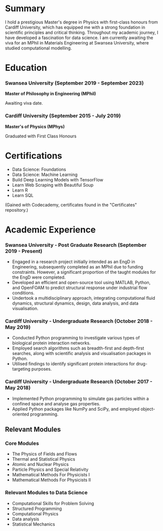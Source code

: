 # Summary

I hold a prestigious Master's degree in Physics with first-class honours from Cardiff University, which has equipped me with a strong foundation in scientific principles and critical thinking. Throughout my academic journey, I have developed a fascination for data science. I am currently awaiting the viva for an MPhil in Materials Engineering at Swansea University, where studied computational modelling.

# Education
### Swansea University (September 2019 - September 2023)  
<b>Master of Philosophy in Engineering (MPhil) </b>

Awaiting viva date.

### Cardiff University (September 2015 - July 2019)
<b>Master's of Physics (MPhys) </b>

Graduated with First Class Honours 

# Certifications
- Data Science: Foundations
- Data Science: Machine Learning
- Build Deep Learning Models with TensorFlow
- Learn Web Scraping with Beautiful Soup
- Learn R
- Learn SQL

(Gained with Codecademy, certificates found in the "Certificates" repository.)

# Academic Experience
### Swansea University - Post Graduate Research (September 2019 - Present) 
- Engaged in a research project initially intended as an EngD in Engineering, subsequently completed as an MPhil due to funding constraints. However, a significant proportion of the taught modules for the EngD were completed.
- Developed an efficient and open-source tool using MATLAB, Python, and OpenFOAM to predict structural response under industrial flow conditions.
- Undertook a multidisciplinary approach, integrating computational fluid dynamics, structural dynamics, design, data analysis, and data visualisation.
	
### Cardiff University - Undergraduate Research (October 2018 - May 2019)
- Conducted Python programming to investigate various types of biological protein interaction networks.
- Employed search algorithms such as breadth-first and depth-first searches, along with scientific analysis and visualisation packages in Python.
- Utilised findings to identify significant protein interactions for drug-targeting purposes.

### Cardiff University - Undergraduate Research (October 2017 - May 2018)
- Implemented Python programming to simulate gas particles within a confined space and analyse gas properties.
- Applied Python packages like NumPy and SciPy, and employed object-oriented programming.

## Relevant Modules
### Core Modules 
- The Physics of Fields and Flows 
- Thermal and Statistical Physics
- Atomic and Nuclear Physics
- Particle Physics and Special Relativity
- Mathematical Methods For Physicists I
- Mathematical Methods For Physicists II

### Relevant Modules to Data Science
- Computational Skills for Problem Solving
- Structured Programming 
- Computational Physics
- Data analysis
- Statistical Mechanics
